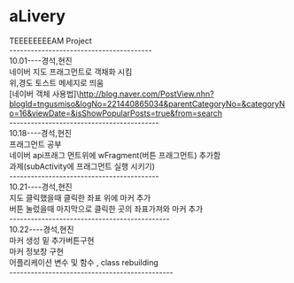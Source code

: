 # aLivery<br>
TEEEEEEEEAM Project<br>
----------------------------------------<br>
10.01----경석,현진 <br>
네이버 지도 프래그먼트로 객채화 시킴<br>
위,경도 토스트 메세지로 띄움 <br>
[네이버 객체 사용법]\http://blog.naver.com/PostView.nhn?blogId=tngusmiso&logNo=221440865034&parentCategoryNo=&categoryNo=16&viewDate=&isShowPopularPosts=true&from=search<br>
------------------------------------------<br>
10.18----경석,현진 <br>
프래그먼트 공부 <br>
네이버 api프래그 먼트위에 wFragment(버튼 프래그먼트) 추가함<br>
과제(subActivity에 프래그먼트 실행 시키기)<br>
------------------------------------------<br>
10.21----경석,현진 <br>
지도 클릭했을때 클릭한 좌표 위에 마커 추가 <br>
버튼 눌렀을때 마지막으로 클릭한 곳의 좌표가져와 마커 추가<br>
---------------------------------------------<br>
10.22----경석,현진 <br>
마커 생성 밑 추가버튼구현 <br>
마커 정보창 구현 <br>
어플리케이션 변수 및 함수 , class rebuilding <br>
----------------------------------------------<br>
